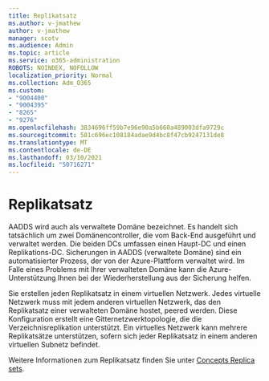 ```yaml
---
title: Replikatsatz
ms.author: v-jmathew
author: v-jmathew
manager: scotv
ms.audience: Admin
ms.topic: article
ms.service: o365-administration
ROBOTS: NOINDEX, NOFOLLOW
localization_priority: Normal
ms.collection: Adm_O365
ms.custom:
- "9004400"
- "9004395"
- "8265"
- "9276"
ms.openlocfilehash: 3834696ff59b7e96e90a5b660a489003dfa9729c
ms.sourcegitcommit: 581c696ec108184adae9d4bc8f47cb9247131de8
ms.translationtype: MT
ms.contentlocale: de-DE
ms.lasthandoff: 03/10/2021
ms.locfileid: "50716271"
---
```

# <a name="replica-set"></a>Replikatsatz

AADDS wird auch als verwaltete Domäne bezeichnet. Es handelt sich tatsächlich um zwei Domänencontroller, die vom Back-End ausgeführt und verwaltet werden. Die beiden DCs umfassen einen Haupt-DC und einen Replikations-DC. Sicherungen in AADDS (verwaltete Domäne) sind ein automatisierter Prozess, der von der Azure-Plattform verwaltet wird. Im Falle eines Problems mit Ihrer verwalteten Domäne kann die Azure-Unterstützung Ihnen bei der Wiederherstellung aus der Sicherung helfen.

Sie erstellen jeden Replikatsatz in einem virtuellen Netzwerk. Jedes virtuelle Netzwerk muss mit jedem anderen virtuellen Netzwerk, das den Replikatsatz einer verwalteten Domäne hostet, peered werden. Diese Konfiguration erstellt eine Gitternetzwerktopologie, die die Verzeichnisreplikation unterstützt. Ein virtuelles Netzwerk kann mehrere Replikatsätze unterstützen, sofern sich jeder Replikatsatz in einem anderen virtuellen Subnetz befindet.

Weitere Informationen zum Replikatsatz finden Sie unter [Concepts Replica sets](https://docs.microsoft.com/azure/active-directory-domain-services/concepts-replica-sets).
